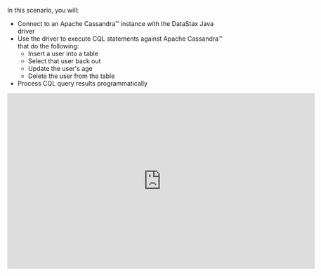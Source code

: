 In this scenario, you will:

* Connect to an Apache Cassandra™ instance with the DataStax Java driver
* Use the driver to execute CQL statements against Apache Cassandra™ that do the following:
  * Insert a user into a table
  * Select that user back out
  * Update the user's age
  * Delete the user from the table
* Process CQL query results programmatically

<iframe style="width: 700px;height: 400px;" src="https://player.vimeo.com/video/369471675" frameborder="0" allow="accelerometer; autoplay; encrypted-media; gyroscope; picture-in-picture" allowfullscreen></iframe>
